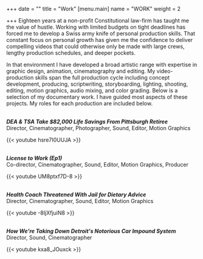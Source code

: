 +++
date = ""
title = "Work"
[menu.main]
name = "WORK"
weight = 2

+++
Eighteen years at a non-profit Constitutional law-firm has taught me the value of hustle. Working with limited budgets on tight deadlines has forced me to develop a Swiss army knife of personal production skills. That constant focus on personal growth has given me the confidence to deliver compelling videos that could otherwise only be made with large crews, lengthy production schedules, and deeper pockets.

In that environment I have developed a broad artistic range with expertise in graphic design, animation, cinematography and editing. My video-production skills span the full production cycle including concept development, producing, scriptwriting, storyboarding, lighting, shooting, editing, motion graphics, audio mixing, and color grading. Below is a selection of my documentary work. I have guided most aspects of these projects. My roles for each production are included below.  
 

**_DEA & TSA Take $82,000 Life Savings From Pittsburgh Retiree_**  
Director, Cinematographer, Photographer, Sound, Editor, Motion Graphics

{{< youtube hsre7I0UUJA >}}  
 

**_License to Work (Ep1)_**  
Co-director, Cinematographer, Sound, Editor, Motion Graphics, Producer

{{< youtube UM8ptxf7D-8 >}}  
 

**_Health Coach Threatened With Jail for Dietary Advice_**  
Director, Cinematographer, Sound, Editor, Motion Graphics

{{< youtube -8IjXfjuiN8 >}}  
 

**_How We're Taking Down Detroit's Notorious Car Impound System_**  
Director, Sound, Cinematographer

{{< youtube kxa8_JOuxck >}}  
 